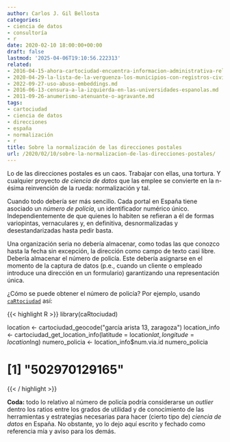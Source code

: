 ```yaml
---
author: Carlos J. Gil Bellosta
categories:
- ciencia de datos
- consultoría
- r
date: 2020-02-10 18:00:00+00:00
draft: false
lastmod: '2025-04-06T19:10:56.222313'
related:
- 2016-04-15-ahora-cartociudad-encuentra-informacion-administrativa-relativa-a-un-punto.md
- 2020-04-29-la-lista-de-la-verguenza-los-municipios-con-registros-civiles-no-informatizados.md
- 2022-09-27-uso-abuso-embeddings.md
- 2016-06-13-censura-a-la-izquierda-en-las-universidades-espanolas.md
- 2011-09-26-anumerismo-atenuante-o-agravante.md
tags:
- cartociudad
- ciencia de datos
- direcciones
- españa
- normalización
- r
title: Sobre la normalización de las direcciones postales
url: /2020/02/10/sobre-la-normalizacion-de-las-direcciones-postales/
---
```


Lo de las direcciones postales es un caos. Trabajar con ellas, una tortura. Y cualquier proyecto _de ciencia de datos_ que las emplee se convierte en la n-ésima reinvención de la rueda: normalización y tal.

Cuando todo debería ser más sencillo. Cada portal en España tiene asociado un _número de policía_, un identificador numérico único. Independientemente de que quienes lo habiten se refieran a él de formas variopintas, vernaculares y, en definitiva, desnormalizadas y desestandarizadas hasta pedir basta.

Una organización seria no debería almacenar, como todas las que conozco hasta la fecha sin excepción, la dirección como campo de texto casi libre. Debería almacenar el número de policía. Este debería asignarse en el momento de la captura de datos (p.e., cuando un cliente o empleado introduce una dirección en un formulario) garantizando una representación única.

¿Cómo se puede obtener el número de policía? Por ejemplo, usando [`caRtociudad`](https://github.com/rOpenSpain/caRtociudad) así:

{{< highlight R >}}
library(caRtociudad)

location <- cartociudad_geocode("garcía arista 13, zaragoza")
location_info <- cartociudad_get_location_info(latitude = location$lat, longitude = location$lng)
numero_policia <- location_info$num.via.id
numero_policia
# [1] "502970129165"
{{< / highlight >}}

**Coda:** todo lo relativo al número de policía podría considerarse un _outlier_ dentro los ratios entre los grados de utilidad y de conocimiento de las herramientas y estrategias necesarias para hacer (cierto tipo de) _ciencia de datos_ en España. No obstante, yo lo dejo aquí escrito y fechado como referencia mía y aviso para los demás.